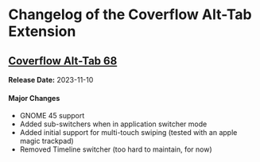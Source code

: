 # Changelog of the Coverflow Alt-Tab Extension

## [Coverflow Alt-Tab 68](https://github.com/dmo60/CoverflowAltTab/releases/tag/v68)

**Release Date:** 2023-11-10

#### Major Changes

- GNOME 45 support
- Added sub-switchers when in application switcher mode
- Added initial support for multi-touch swiping (tested with an apple magic trackpad)
- Removed Timeline switcher (too hard to maintain, for now)
